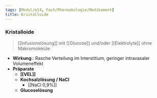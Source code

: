 ```yaml
---
tags: [Modul/m14, Fach/Pharmakologie/Medikament]
title: Kristalloide
---
```

### Kristalloide
> [[Infusionslösung]] mit [[Glucose]] und/oder [[Elektrolyte]] ohne Makromoleküle
- **Wirkung**:: Rasche Verteilung im Interstitium, geringer intravasaler Volumeneffekt
- **Präparate**
	- **[[VEL]]**
	- **Kochsalzlösung / NaCl**
		- [[NaCl 0,9%]]
	- **Glucoselösung**